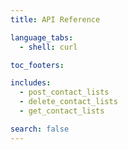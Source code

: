 ```yaml
---
title: API Reference

language_tabs:
  - shell: curl

toc_footers:

includes:
  - post_contact_lists
  - delete_contact_lists
  - get_contact_lists

search: false
---
```

